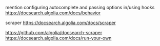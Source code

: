 mention configuring autocomplete and passing options in/using hooks
https://docsearch.algolia.com/docs/behavior

scraper
https://docsearch.algolia.com/docs/scraper

https://github.com/algolia/docsearch-scraper
https://docsearch.algolia.com/docs/run-your-own
